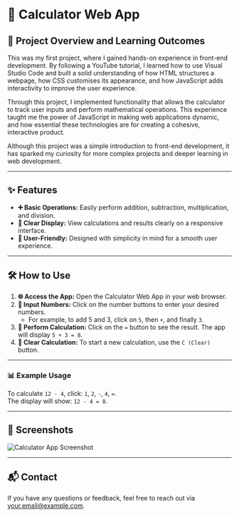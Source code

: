 # 🧮 Calculator Web App

## 🚀 Project Overview and Learning Outcomes

This was my first project, where I gained hands-on experience in front-end development. By following a YouTube tutorial, I learned how to use Visual Studio Code and built a solid understanding of how HTML structures a webpage, how CSS customises its appearance, and how JavaScript adds interactivity to improve the user experience.

Through this project, I implemented functionality that allows the calculator to track user inputs and perform mathematical operations. This experience taught me the power of JavaScript in making web applications dynamic, and how essential these technologies are for creating a cohesive, interactive product.

Although this project was a simple introduction to front-end development, it has sparked my curiosity for more complex projects and deeper learning in web development.

---

## ✨ Features

- **➕ Basic Operations:** Easily perform addition, subtraction, multiplication, and division.
- **📱 Clear Display:** View calculations and results clearly on a responsive interface.
- **🎯 User-Friendly:** Designed with simplicity in mind for a smooth user experience.

---

## 🛠️ How to Use

1. **🌐 Access the App:** Open the Calculator Web App in your web browser.
2. **🔢 Input Numbers:** Click on the number buttons to enter your desired numbers.
   - For example, to add 5 and 3, click on `5`, then `+`, and finally `3`.
3. **🟰 Perform Calculation:** Click on the `=` button to see the result. The app will display `5 + 3 = 8`.
4. **🧼 Clear Calculation:** To start a new calculation, use the `C (Clear)` button.

---

### 📊 Example Usage

To calculate `12 - 4`, click: `1`, `2`, `-`, `4`, `=`.  
The display will show: `12 - 4 = 8`.

---

## 📸 Screenshots

![Calculator App Screenshot](https://path-to-screenshot.png)

---

## 📬 Contact

If you have any questions or feedback, feel free to reach out via [your.email@example.com](mailto:your.email@example.com).
